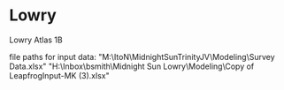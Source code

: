 # Lowry
Lowry Atlas 1B

file paths for input data:
"M:\ItoN\MidnightSunTrinityJV\Modeling\Survey Data.xlsx"
"H:\Inbox\bsmith\Midnight Sun Lowry\Modeling\Copy of LeapfrogInput-MK (3).xlsx"
